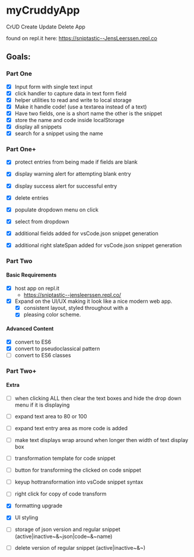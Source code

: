 # myCruddyApp
CrUD Create Update Delete App

found on repl.it here:
https://sniptastic--JensLeerssen.repl.co

## Goals:

### Part One
- [x] Input form with single text input
- [x] click handler to capture data in text form field
- [x] helper utilities to read and write to local storage
- [x] Make it handle code! (use a textarea instead of a text)
- [x] Have two fields, one is a short name the other is the snippet
- [x] store the name and code inside localStorage
- [x] display all snippets
- [x] search for a snippet using the name

### Part One+
- [x] protect entries from being made if fields are blank
- [x] display warning alert for attempting blank entry
- [x] display success alert for successful entry
- [x] delete entries
- [x] populate dropdown menu on click
- [x] select from dropdown
- [x] additional fields added for vsCode.json snippet generation
- [x] additional right slateSpan added for vsCode.json snippet generation


### Part Two
#### Basic Requirements
- [x] host app on repl.it
  * https://sniptastic--jensleerssen.repl.co/
- [x] Expand on the UI/UX making it look like a nice modern web app. 
    - [x] consistent layout, styled throughout with a 
    - [x] pleasing color scheme.

#### Advanced Content
- [x] convert to ES6
- [x] convert to pseudoclassical pattern
- [ ] convert to ES6 classes

### Part Two+
#### Extra
- [ ] when clicking ALL then clear the text boxes and hide the drop down menu if it is displaying
- [ ] expand text area to 80 or 100
- [ ] expand text entry area as more code is added
- [ ] make text displays wrap around when longer then width of text display box
- [ ] transformation template for code snippet
- [ ] button for transforming the clicked on code snippet
- [ ] keyup hottransformation into vsCode snippet syntax

- [ ] right click for copy of code transform
- [x] formatting upgrade
- [x] UI styling
- [ ] storage of json version and regular snippet (active|inactive~&~json|code~&~name)
- [ ] delete version of regular snippet (active|inactive~&~)